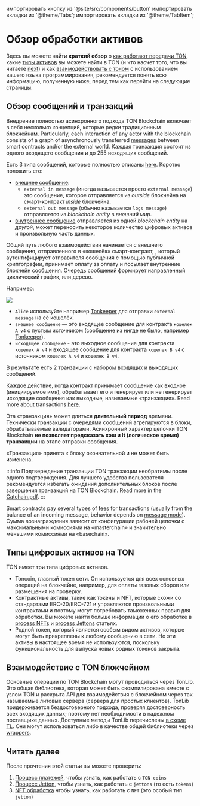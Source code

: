 импортировать кнопку из '@site/src/components/button'
импортировать вкладки из '@theme/Tabs';
импортировать вкладки из '@theme/TabItem';

# Обзор обработки активов

Здесь вы можете найти **краткий обзор** о [как работают передачи TON](/v3/documentation/dapps/assets/overview#overview-on-messages-and-transactions), какие [типы активов](/v3/documentation/dapps/assets/overview#digital-asset-types-on-ton) вы можете найти в TON (и что насчет того, что вы читаете [next](/v3/documentation/dapps/assets/overview#read-next)) и как [взаимодействовать с тоном](/v3/documentation/dapps/assets/overview#interaction-with-ton-blockchain) с использованием вашего языка программирования, рекомендуется понять всю информацию, полученную ниже, перед тем как перейти на следующие страницы.

## Обзор сообщений и транзакций

Внедрение полностью асинхронного подхода TON Blockchain включает в себя несколько концепций, которые редки традиционным блокчейнам. Particularly, each interaction of any actor with the blockchain consists of a graph of asynchronously transferred [messages](/v3/documentation/smart-contracts/message-management/messages-and-transactions) between smart contracts and/or the external world. Каждая транзакция состоит из одного входящего сообщения и до 255 исходящих сообщений.

Есть 3 типа сообщений, которые полностью описаны [here](/v3/documentation/smart-contracts/message-management/sending-messages#types-of-messages). Коротко положить его:

- [внешнее сообщение](/v3/documentation/smart-contracts/message-management/external-messages):
  - `external in message` (иногда называется просто `external message`) это сообщение, которое отправляется из _outside_ блокчейна на смарт-контракт _inside_ блокчейна.
  - `external out message` (обычно называется `logs message`) отправляется из _blockchain entity_ в _внешний мир_.
- [внутреннее сообщение](/v3/documentation/smart-contracts/message-management/internal-messages) отправляется из одной _blockchain entity_ на _другой_, может переносить некоторое количество цифровых активов и произвольную часть данных.

Общий путь любого взаимодействия начинается с внешнего сообщения, отправленного в «кошелёк» смарт-контракт, , который аутентифицирует отправителя сообщения с помощью публичной криптографии, принимает оплату за оплату и посылает внутренние блокчейн сообщения. Очередь сообщений формирует направленный циклический график, или дерево.

Например:

![](/img/docs/asset-processing/alicemsgDAG.svg)

- `Alice` используйте например [Tonkeeper](https://tonkeeper.com/) для отправки `external message` на её кошелёк.
- `внешнее сообщение` — это входящее сообщение для контракта `кошелек A v4` с пустым источником (сообщение из нигде не было, например [Tonkeeper](https://tonkeeper.com/)).
- `исходящее сообщение` - это выходное сообщение для контракта `кошелек A v4` и входящее сообщение для контракта `кошелек B v4` с источником `кошелек A v4` и `кошелек B v4`.

В результате есть 2 транзакции с набором входящих и выходящих сообщений.

Каждое действие, когда контракт принимает сообщение как входное (инициируемое имя), обрабатывает его и генерирует или не генерирует исходящие сообщения как выходные, называемые «транзакция». Read more about transactions [here](/v3/documentation/smart-contracts/message-management/messages-and-transactions#what-is-a-transaction).

Эта «транзакция» может длиться **длительный период** времени. Технически транзакции с очередями сообщений агрегируются в блоки, обрабатываемые валидаторами. Асинхронный характер цепочки TON Blockchain **не позволяет предсказать хэш и lt (логическое время) транзакции** на этапе отправки сообщения.

«Транзакция» принята к блоку окончательной и не может быть изменена.

:::info Подтверждение транзакции
TON транзакции необратимы после одного подтверждения. Для лучшего удобства пользователя рекомендуется избегать ожидания дополнительных блоков после завершения транзакций на TON Blockchain. Read more in the [Catchain.pdf](https://docs.ton.org/catchain.pdf#page=3).
:::

Smart contracts pay several types of [fees](/v3/documentation/smart-contracts/transaction-fees/fees) for transactions (usually from the balance of an incoming message, behavior depends on [message mode](/v3/documentation/smart-contracts/message-management/sending-messages#message-modes)). Сумма вознаграждения зависит от конфигурации рабочей цепочки с максимальными комиссиями на «masterchain» и значительно меньшими комиссиями на «basechain».

## Типы цифровых активов на TON

TON имеет три типа цифровых активов.

- Toncoin, главный токен сети. Он используется для всех основных операций на блокчейне, например, для оплаты газовых сборов или размещения на проверку.
- Контрактные активы, такие как токены и NFT, которые схожи со стандартами ERC-20/ERC-721 и управляются произвольными контрактами и поэтому могут потребовать таможенных правил для обработки. Вы можете найти больше информации о его обработке в [process NFTs](/v3/guidelines/dapps/asset-processing/nft-processing/nfts) и [process Jettons](/v3/guidelines/dapps/asset-processing/jettons) статьях.
- Родной токен, который является особым видом активов, которые могут быть прикреплены к любому сообщению в сети. Но эти активы в настоящее время не используются, поскольку функциональность для выпуска новых родных токенов закрыта.

## Взаимодействие с TON блокчейном

Основные операции по TON Blockchain могут проводиться через TonLib. Это общая библиотека, которая может быть скомпилирована вместе с узлом TON и раскрыта API для взаимодействия с блокчейном через так называемые литовые сервера (сервера для простых клиентов). TonLib придерживается бездостоверного подхода, проверяя достоверность всех входящих данных; поэтому нет необходимости в надежном поставщике данных. Доступные методы TonLib перечислены [в схеме TL](https://github.com/ton-blockchain/ton/blob/master/tl/generate/scheme/tonlib_api.tl#L234). Они могут использоваться либо в качестве общей библиотеки через [wrappers](/v3/guidelines/dapps/asset-processing/payments-processing/#sdks).

## Читать далее

После прочтения этой статьи вы можете проверить:

1. [Процесс платежей](/v3/guidelines/dapps/asset-processing/payments-processing), чтобы узнать, как работать с `TON coins`
2. [Процесс Jetton](/v3/guidelines/dapps/asset-processing/jettons), чтобы узнать, как работать с `jettons` (то есть `tokens`)
3. [NFT обработка](/v3/guidelines/dapps/asset-processing/nft-processing/nfts) чтобы узнать, как работать с `NFT` (это особый тип `jetton`)
